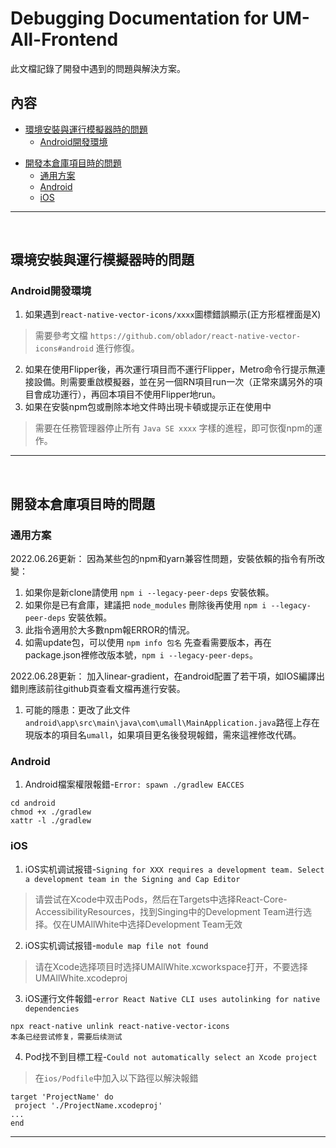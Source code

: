 # Debugging Documentation for UM-All-Frontend
此文檔記錄了開發中遇到的問題與解決方案。

## 內容
- [環境安裝與運行模擬器時的問題](#環境安裝與運行模擬器時的問題)
  - [Android開發環境](#android開發環境)
<!--   - [iOS開發環境](#ios開發環境) -->
- [開發本倉庫項目時的問題](#開發本倉庫項目時的問題)
  - [通用方案](#通用方案)
  - [Android](#android)
  - [iOS](#ios)

---
&nbsp;

## 環境安裝與運行模擬器時的問題
### Android開發環境
1. 如果遇到`react-native-vector-icons/xxxx`圖標錯誤顯示(正方形框裡面是X)
> 需要參考文檔 `https://github.com/oblador/react-native-vector-icons#android` 進行修復。
2. 如果在使用Flipper後，再次運行項目而不運行Flipper，Metro命令行提示無連接設備。則需要重啟模擬器，並在另一個RN項目run一次（正常來講另外的項目會成功運行），再回本項目不使用Flipper地run。
3. 如果在安裝npm包或刪除本地文件時出現卡頓或提示正在使用中
> 需要在任務管理器停止所有 `Java SE xxxx` 字樣的進程，即可恢復npm的運作。

<!-- ### iOS開發環境 -->

---
&nbsp;

## 開發本倉庫項目時的問題
### 通用方案
2022.06.26更新：
因為某些包的npm和yarn兼容性問題，安裝依賴的指令有所改變：

1. 如果你是新clone請使用 `npm i --legacy-peer-deps` 安裝依賴。
2. 如果你是已有倉庫，建議把 `node_modules` 刪除後再使用 `npm i --legacy-peer-deps` 安裝依賴。
3. 此指令適用於大多數npm報ERROR的情況。
4. 如需update包，可以使用 `npm info 包名` 先查看需要版本，再在package.json裡修改版本號，`npm i --legacy-peer-deps`。

2022.06.28更新：
加入linear-gradient，在android配置了若干項，如IOS編譯出錯則應該前往github頁查看文檔再進行安裝。
1. 可能的隱患：更改了此文件`android\app\src\main\java\com\umall\MainApplication.java`路徑上存在現版本的項目名`umall`，如果項目更名後發現報錯，需來這裡修改代碼。

### Android
1. Android檔案權限報錯-`Error: spawn ./gradlew EACCES`
```console
cd android
chmod +x ./gradlew
xattr -l ./gradlew
```

### iOS
1. iOS实机调试报错-`Signing for XXX requires a development team. Select a development team in the Signing and Cap Editor`
> 请尝试在Xcode中双击Pods，然后在Targets中选择React-Core-AccessibilityResources，找到Singing中的Development Team进行选择。仅在UMAllWhite中选择Development Team无效

2. iOS实机调试报错-`module map file not found`
> 请在Xcode选择项目时选择UMAllWhite.xcworkspace打开，不要选择UMAllWhite.xcodeproj

3. iOS運行文件報錯-`error React Native CLI uses autolinking for native dependencies`
```console
npx react-native unlink react-native-vector-icons
本条已经尝试修复，需要后续测试
```

4. Pod找不到目標工程-`Could not automatically select an Xcode project`
> 在`ios/Podfile`中加入以下路徑以解決報錯
```console
target 'ProjectName' do
 project './ProjectName.xcodeproj'
...
end
```

---
